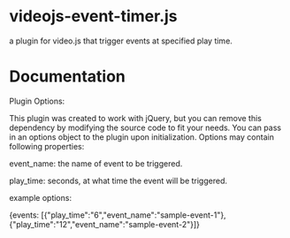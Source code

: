 # videojs-event-timer.js
a plugin for video.js that trigger events at specified play time.

# Documentation

Plugin Options:

This plugin was created to work with jQuery, but you can remove this dependency by modifying the source code to fit your needs.
You can pass in an options object to the plugin upon initialization. 
Options may contain following properties:

event_name: the name of event to be triggered.

play_time: seconds, at what time the event will be triggered.

example options:

{events: [{"play_time":"6","event_name":"sample-event-1"},{"play_time":"12","event_name":"sample-event-2"}]}

